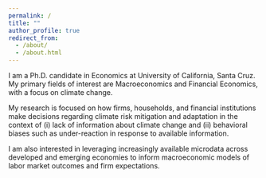 ```yaml
---
permalink: /
title: ""
author_profile: true
redirect_from: 
  - /about/
  - /about.html
---
```


I am a Ph.D. candidate in Economics at University of California, Santa Cruz. My primary fields of interest are Macroeconomics and Financial Economics, with a focus on climate change.

My research is focused on how firms, households, and financial institutions make decisions regarding climate risk mitigation and adaptation in the context of (i) lack of information about climate change and (ii) behavioral biases such as under-reaction in response to available information.

I am also interested in leveraging increasingly available microdata across developed and emerging economies to inform macroeconomic models of labor market outcomes and firm expectations.
